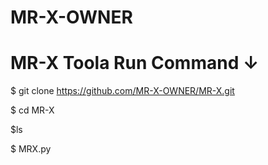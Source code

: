 # MR-X-OWNER 
# MR-X Toola Run Command ↓

$ git clone https://github.com/MR-X-OWNER/MR-X.git

$ cd MR-X

$ls

$ MRX.py
